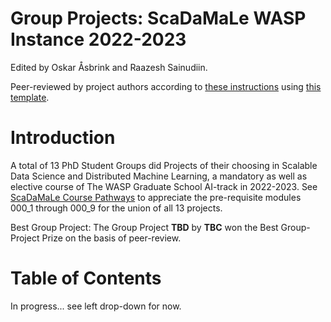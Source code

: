 # Group Projects: ScaDaMaLe WASP Instance 2022-2023

Edited by Oskar Åsbrink and Raazesh Sainudiin.

Peer-reviewed by project authors according to [these instructions](https://github.com/lamastex/scalable-data-science/blob/master/dbcArchives/2021/PEER_REVIEW_INSTRUCTIONS.md) using [this template](https://github.com/lamastex/scalable-data-science/blob/master/dbcArchives/2021/PEER_REVIEW.md).

# Introduction

A total of 13 PhD Student Groups did Projects of their choosing in Scalable Data Science and Distributed Machine Learning, a mandatory as well as elective course of The WASP Graduate School AI-track in 2022-2023. See [ScaDaMaLe Course Pathways](https://lamastex.github.io/ScaDaMaLe/) to appreciate the pre-requisite modules 000_1 through 000_9 for the union of all 13 projects.

Best Group Project: The Group Project **TBD** by **TBC** won the Best Group-Project Prize on the basis of peer-review. 

# Table of Contents

In progress... see left drop-down for now.
